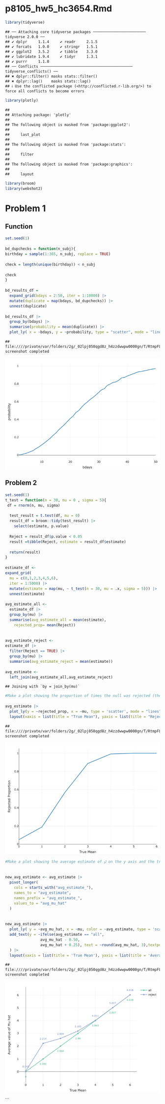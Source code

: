p8105_hw5_hc3654.Rmd
================

``` r
library(tidyverse)
```

    ## ── Attaching core tidyverse packages ──────────────────────── tidyverse 2.0.0 ──
    ## ✔ dplyr     1.1.4     ✔ readr     2.1.5
    ## ✔ forcats   1.0.0     ✔ stringr   1.5.1
    ## ✔ ggplot2   3.5.2     ✔ tibble    3.3.0
    ## ✔ lubridate 1.9.4     ✔ tidyr     1.3.1
    ## ✔ purrr     1.1.0     
    ## ── Conflicts ────────────────────────────────────────── tidyverse_conflicts() ──
    ## ✖ dplyr::filter() masks stats::filter()
    ## ✖ dplyr::lag()    masks stats::lag()
    ## ℹ Use the conflicted package (<http://conflicted.r-lib.org/>) to force all conflicts to become errors

``` r
library(plotly)
```

    ## 
    ## Attaching package: 'plotly'
    ## 
    ## The following object is masked from 'package:ggplot2':
    ## 
    ##     last_plot
    ## 
    ## The following object is masked from 'package:stats':
    ## 
    ##     filter
    ## 
    ## The following object is masked from 'package:graphics':
    ## 
    ##     layout

``` r
library(broom)
library(webshot2)
```

# Problem 1

## Function

``` r
set.seed(1)

bd_dupchecks = function(n_subj){
birthday = sample(1:365, n_subj, replace = TRUE)

check = length(unique(birthday)) < n_subj

check
}

bd_results_df = 
  expand_grid(bdays = 2:50, iter = 1:10000) |> 
  mutate(duplicate = map(bdays, bd_dupchecks)) |> 
  unnest(duplicate)
  
bd_results_df |>
  group_by(bdays) |> 
  summarise(probability = mean(duplicate)) |> 
  plot_ly( x = ~bdays, y = ~probability, type = "scatter", mode = "lines")
```

    ## file:////private/var/folders/2g/_02lpj050qgd8z_h4zzdwwpw0000gn/T/RtmpFLg23w/file904d562c657b/widget904d7cba9a6f.html screenshot completed

![](p8105_hw5_hc3654.Rmd_files/figure-gfm/unnamed-chunk-2-1.png)<!-- -->

## Problem 2

``` r
set.seed(1)
t_test = function(n = 30, mu = 0 , sigma = 5){
 df = rnorm(n, mu, sigma) 

  test_result = t.test(df, mu = 0)
  result_df = broom::tidy(test_result) |> 
    select(estimate, p.value)
  
  Reject = result_df$p.value < 0.05
  result =tibble(Reject, estimate = result_df$estimate)
  
  return(result)
}

estimate_df <- 
expand_grid(
  mu = c(0,1,2,3,4,5,6),
  iter = 1:5000) |> 
  mutate(estimate = map(mu, ~ t_test(n = 30, mu = .x, sigma = 5))) |> 
  unnest(estimate) 
  
avg_estimate_all <- 
  estimate_df |> 
  group_by(mu) |> 
  summarise(avg_estimate_all = mean(estimate),
    rejected_prop= mean(Reject))


avg_estimate_reject <- 
estimate_df |> 
  filter(Reject == TRUE) |> 
  group_by(mu) |> 
  summarise(avg_estimate_reject = mean(estimate))

avg_estimate <- 
  left_join(avg_estimate_all,avg_estimate_reject)
```

    ## Joining with `by = join_by(mu)`

``` r
#Make a plot showing the proportion of times the null was rejected (the power of the test) on the y axis and the true value of 𝜇on the x axis. Describe the association between effect size and power.

avg_estimate |> 
  plot_ly(y = ~rejected_prop, x = ~mu, type = 'scatter', mode = "lines") |> 
  layout(xaxis = list(title = "True Mean"), yaxis = list(title = "Rejected Proportion"))
```

    ## file:////private/var/folders/2g/_02lpj050qgd8z_h4zzdwwpw0000gn/T/RtmpFLg23w/file904d52b4920c/widget904d4ce07c3f.html screenshot completed

![](p8105_hw5_hc3654.Rmd_files/figure-gfm/unnamed-chunk-4-1.png)<!-- -->

``` r
#Make a plot showing the average estimate of 𝜇̂ on the y axis and the true value of 𝜇on the x axis. Make a second plot (or overlay on the first) the average estimate of 𝜇̂ only in samples for which the null was rejected on the y axis and the true value of 𝜇on the x axis. Is the sample average of 𝜇̂ across tests for which the null is rejected approximately equal to the true value of 𝜇? Why or why not?


new_avg_estimate <- avg_estimate |> 
  pivot_longer(
    cols = starts_with("avg_estimate_"),
    names_to = "avg_estimate",
    names_prefix = "avg_estimate_",
    values_to = "avg_mu_hat"
  ) 


new_avg_estimate |> 
  plot_ly( y = ~avg_mu_hat, x = ~mu, color = ~avg_estimate, type = 'scatter', mode = 'lines+markers') |> 
  add_text(y = ~ifelse(avg_estimate == "all", 
                avg_mu_hat - 0.50,  
                avg_mu_hat + 0.25), text = ~round(avg_mu_hat, 3),textposition = 'top center',textfont = list(size = 10),showlegend = FALSE
  ) |>
  layout(xaxis = list(title = 'True Mean'), yaxis = list(title = 'Average value of Mu hat'))
```

    ## file:////private/var/folders/2g/_02lpj050qgd8z_h4zzdwwpw0000gn/T/RtmpFLg23w/file904d2fd43f26/widget904d177df052.html screenshot completed

![](p8105_hw5_hc3654.Rmd_files/figure-gfm/unnamed-chunk-5-1.png)<!-- -->

\`\`\`
